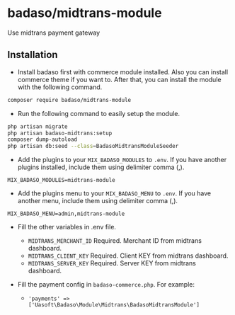 # badaso/midtrans-module
Use midtrans payment gateway 

## Installation
- Install badaso first with commerce module installed. Also you can install commerce theme if you want to. After that, you can install the module with the following command.

```bash
composer require badaso/midtrans-module
```

- Run the following command to easily setup the module.

```bash
php artisan migrate
php artisan badaso-midtrans:setup
composer dump-autoload
php artisan db:seed --class=BadasoMidtransModuleSeeder
```

- Add the plugins to your `MIX_BADASO_MODULES` to `.env`. If you have another plugins installed, include them using delimiter comma (,).

```
MIX_BADASO_MODULES=midtrans-module
```

- Add the plugins menu to your `MIX_BADASO_MENU` to `.env`. If you have another menu, include them using delimiter comma (,).

```
MIX_BADASO_MENU=admin,midtrans-module
```

- Fill the other variables in .env file.
  - `MIDTRANS_MERCHANT_ID` Required. Merchant ID from midtrans dashboard.
  - `MIDTRANS_CLIENT_KEY` Required. Client KEY from midtrans dashboard.
  - `MIDTRANS_SERVER_KEY` Required. Server KEY from midtrans dashboard.

- Fill the payment config in `badaso-commerce.php`. For example:
  - `'payments' => ['Uasoft\Badaso\Module\Midtrans\BadasoMidtransModule']`

